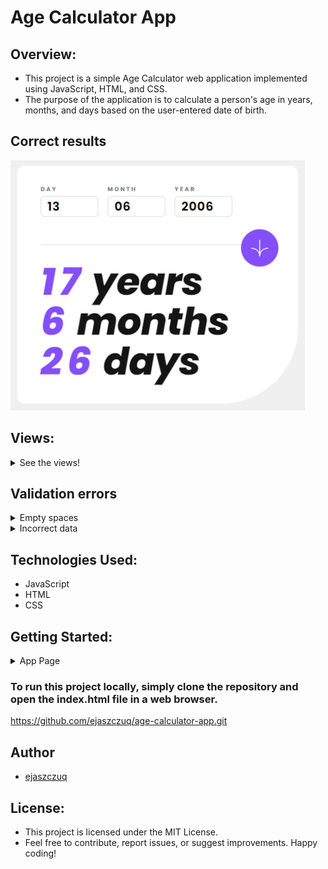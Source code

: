 # Age Calculator App

## Overview:
* This project is a simple Age Calculator web application implemented using JavaScript, HTML, and CSS. 
* The purpose of the application is to calculate a person's age in years, months, and days based on the user-entered date of birth.

## Correct results
![Correct results](/assets/images/app-in-action/correct-results.png)

## Views:
<details>
<summary>See the views!</summary>

![Mobile view](/assets/images/views/main-view.png)
![Main view](/assets/images/views/mobile-view.png)

</details>

## Validation errors
<details>
<summary>Empty spaces</summary>

![Empty](/assets/images/app-in-action/empty-spaces.png)

</details>

<details>
<summary>Incorrect data</summary>

![Validation errors 1](/assets/images/app-in-action/validation-errors-1.png)
![Validation errors 2](/assets/images/app-in-action/validation-errors-2.png)
![Validation errors 3](/assets/images/app-in-action/validation-errors-3.png)

</details>

## Technologies Used:
* JavaScript
* HTML
* CSS

## Getting Started:
<details>
  <summary>App Page</summary>

  https://ejaszczuq.github.io/age-calculator-app/
  
</details>

### To run this project locally, simply clone the repository and open the index.html file in a web browser.
https://github.com/ejaszczuq/age-calculator-app.git

## Author
* [ejaszczuq](https://github.com/ejaszczuq)

## License:
* This project is licensed under the MIT License.
* Feel free to contribute, report issues, or suggest improvements. Happy coding!
